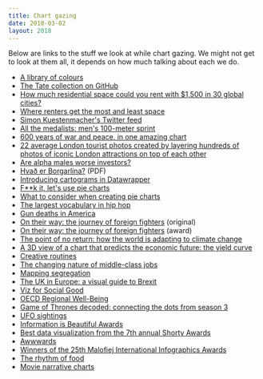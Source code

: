 ```yaml
---
title: Chart gazing
date: 2018-03-02
layout: 2018
---
```


Below are links to the stuff we look at while chart gazing. We might not get to look at them all, it depends on how much talking about each we do.

- [A library of colours](https://medium.com/@blprnt/a-library-of-colors-5953577a26c0)
- [The Tate collection on GitHub](http://research.kraeutli.com/index.php/2013/11/the-tate-collection-on-github/)
- [How much residential space could you rent with $1,500 in 30 global cities?](https://urbandemographics.blogspot.is/2018/02/how-much-residential-space-could-you.html)
- [Where renters get the most and least space](https://www.statista.com/chart/11451/where-renters-get-the-most-and-least-space/)
- [Simon Kuestenmacher's Twitter feed](https://twitter.com/simongerman600)
- [All the medalists: men's 100-meter sprint](http://www.nytimes.com/interactive/2012/08/05/sports/olympics/the-100-meter-dash-one-race-every-medalist-ever.html)
- [600 years of war and peace, in one amazing chart](https://www.vox.com/2015/6/23/8832311/war-casualties-600-years)
- [22 average London tourist photos created by layering hundreds of photos of iconic London attractions on top of each other](https://moverdb.com/average-london-photos/)
- [Are alpha males worse investors?](https://www.economist.com/blogs/graphicdetail/2018/02/daily-chart-13)
- [Hvað er Borgarlína?](http://ssh.is/images/stories/svaedisskipulag/Borgarlina/AuglystTillaga/Hvad_er_Borgarlina-kynningarglaerur.m.pdf) (PDF)
- [Introducing cartograms in Datawrapper](https://blog.datawrapper.de/cartograms/)
- [F**k it, let's use pie charts](https://policyviz.com/2018/01/11/fk-it-lets-use-pie-charts/)
- [What to consider when creating pie charts](https://academy.datawrapper.de/article/127-what-to-consider-when-creating-a-pie-chart)
- [The largest vocabulary in hip hop](https://pudding.cool/2017/02/vocabulary/)
- [Gun deaths in America](https://fivethirtyeight.com/features/gun-deaths/)
- [On their way: the journey of foreign fighters](http://alessandrozotta.it/on-their-way/) (original)
- [On their way: the journey of foreign fighters](https://www.informationisbeautifulawards.com/showcase/2323) (award)
- [The point of no return: how the world is adapting to climate change](http://labs.densitydesign.org/ddxii/es01/group01/)
- [A 3D view of a chart that predicts
the economic future: the yield curve](https://www.nytimes.com/interactive/2015/03/19/upshot/3d-yield-curve-economic-growth.html)
- [Creative routines](https://www.informationisbeautifulawards.com/showcase/483-creative-routines)
- [The changing nature of middle-class jobs](https://www.nytimes.com/interactive/2015/02/23/business/economy/the-changing-nature-of-middle-class-jobs.html)
- [Mapping segregation](https://www.nytimes.com/interactive/2015/07/08/us/census-race-map.html)
- [The UK in Europe: a visual guide to Brexit](https://ig.ft.com/sites/the-uk-in-europe/)
- [Viz for Social Good](https://www.vizforsocialgood.com/our-work)
- [OECD Regional Well-Being](https://www.oecdregionalwellbeing.org/)
- [Game of Thrones decoded: connecting the dots from season 3](http://img.timeinc.net/time/wp/interactives/apps/GOT2014/img/gameofthronesdecoded_3_2x.jpg)
- [UFO sightings](http://uxblog.idvsolutions.com/2015/06/sightings.html)
- [Information is Beautiful Awards](https://www.informationisbeautifulawards.com/)
- [Best data visualization from the 7th annual Shorty Awards](http://shortyawards.com/category/7th/data-visualization)
- [Awwwards](https://www.awwwards.com/websites/data-visualization/)
- [Winners of the 25th Malofiej International Infographics Awards](https://iguacel.github.io/malofiej/)
- [The rhythm of food](http://rhythm-of-food.net/)
- [Movie narrative charts](https://xkcd.com/657/)
